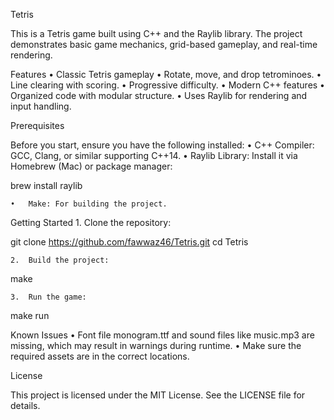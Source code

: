 
Tetris

This is a Tetris game built using C++ and the Raylib library. The project demonstrates basic game mechanics, grid-based gameplay, and real-time rendering.

Features
	•	Classic Tetris gameplay
	•	Rotate, move, and drop tetrominoes.
	•	Line clearing with scoring.
	•	Progressive difficulty.
	•	Modern C++ features
	•	Organized code with modular structure.
	•	Uses Raylib for rendering and input handling.

Prerequisites

Before you start, ensure you have the following installed:
	•	C++ Compiler: GCC, Clang, or similar supporting C++14.
	•	Raylib Library: Install it via Homebrew (Mac) or package manager:

brew install raylib


	•	Make: For building the project.

Getting Started
	1.	Clone the repository:

git clone https://github.com/fawwaz46/Tetris.git
cd Tetris


	2.	Build the project:

make


	3.	Run the game:

make run


Known Issues
	•	Font file monogram.ttf and sound files like music.mp3 are missing, which may result in warnings during runtime.
	•	Make sure the required assets are in the correct locations.



License

This project is licensed under the MIT License. See the LICENSE file for details.

